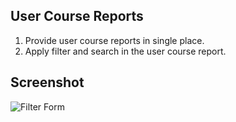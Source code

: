 ## User Course Reports
1. Provide user course reports in single place.
2. Apply filter and search in the user course report.

## Screenshot
![Filter Form](./pix/screenshot/filter-form.png)